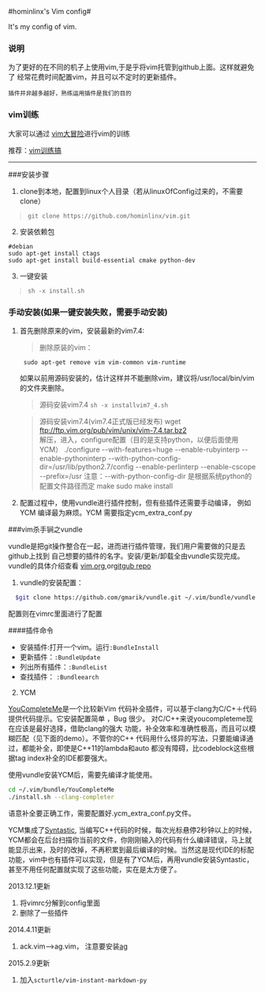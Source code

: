 #hominlinx's Vim config#

It's my config of vim.

### 说明

为了更好的在不同的机子上使用vim,于是乎将vim托管到github上面。这样就避免了
经常花费时间配置vim，并且可以不定时的更新插件。

	插件并非越多越好，熟练运用插件是我们的目的

### vim训练

大家可以通过 [vim大冒险](http://vim-adventures.com/)进行vim的训练

推荐：[vim训练搞](http://blog.csdn.net/wklken/article/details/7533272)

-------------------

###安装步骤
1. clone到本地，配置到linux个人目录（若从linuxOfConfig过来的，不需要clone）
> `git clone https://github.com/hominlinx/vim.git`

2. 安装依赖包

```
#debian
sudo apt-get install ctags
sudo apt-get install build-essential cmake python-dev

```

3. 一键安装

>  `sh -x install.sh`


### 手动安装(如果一键安装失败，需要手动安装)

1. 首先删除原来的vim，安装最新的vim7.4:

	>删除原装的vim：

		sudo apt-get remove vim vim-common vim-runtime
	如果以前用源码安装的，估计这样并不能删除vim，建议将/usr/local/bin/vim
	的文件夹删除。

    >源码安装vim7.4
        `sh -x installvim7_4.sh`
	
	>源码安装vim7.4(vim7.4正式版已经发布)
		wget ftp://ftp.vim.org/pub/vim/unix/vim-7.4.tar.bz2    
	解压，进入，configure配置（目的是支持python，以便后面使用YCM）
		./configure --with-features=huge --enable-rubyinterp 
		--enable-pythoninterp
		--with-python-config-dir=/usr/lib/python2.7/config 
		--enable-perlinterp --enable-cscope --prefix=/usr
	注意：--with-python-config-dir 是根据系统python的配置文件路径而定
		make
		sudo make install

2. 配置过程中，使用vundle进行插件控制，但有些插件还需要手动编译，
例如YCM 编译最为麻烦。YCM 需要指定ycm_extra_conf.py 

###vim杀手锏之vundle

vundle是把git操作整合在一起，进而进行插件管理，我们用户需要做的只是去github上找到
自己想要的插件的名字。安装/更新/卸载全由vundle实现完成。vundle的具体介绍查看
[vim.org](http://www.vim.org/script.php?script_id=3458),or[gitgub repo](
https://github.com/gmarik/vundle)

1. vundle的安装配置：
```bash
  $git clone https://github.com/gmarik/vundle.git ~/.vim/bundle/vundle
```
配置则在vimrc里面进行了配置

####插件命令
* 安装插件:打开一个vim。运行`:BundleInstall`<br>
* 更新插件：`:BundleUpdate`
* 列出所有插件：`:BundleList`
* 查找插件： `:Bundleearch`

2. YCM

[YouCompleteMe](http://valloric.github.io/YouCompleteMe/)是一个比较新Vim
代码补全插件，可以基于clang为C/C+＋代码提供代码提示。它安装配置简单
，Bug 很少。 对C/C++来说youcompleteme现在应该是最好选择，借助clang的强大
功能，补全效率和准确性极高，而且可以模糊匹配（见下面的demo）。不管你的C++
代码用什么怪异的写法，只要能编译通过，都能补全，即使是C++11的lambda和auto
都没有障碍，比codeblock这些根据tag index补全的IDE都要强大。

使用vundle安装YCM后，需要先编译才能使用。
```bash
cd ~/.vim/bundle/YouCompleteMe
./install.sh --clang-completer
```
语意补全要正确工作，需要配置好.ycm_extra_conf.py文件。

YCM集成了[Syntastic](https://github.com/scrooloose/syntastic),
当编写C++代码的时候，每次光标悬停2秒钟以上的时候，YCM都会在后台扫描你当前的文件，你刚刚输入的代码有什么编译错误，马上就能显示出来，及时的改掉，不再积累到最后编译的时候。当然这是现代IDE的标配功能，vim中也有插件可以实现，但是有了YCM后，再用vundle安装Syntastic，甚至不用任何配置就实现了这些功能，实在是太方便了。

2013.12.1更新
1. 将vimrc分解到config里面
2. 删除了一些插件

2014.4.11更新
1. ack.vim-->ag.vim， 注意要安装[ag](https://github.com/ggreer/the_silver_searcher)

2015.2.9更新
1. 加入`scturtle/vim-instant-markdown-py`





